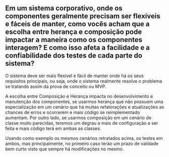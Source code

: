 ## Em um sistema corporativo, onde os componentes geralmente precisam ser flexíveis e fáceis de manter, como vocês acham que a escolha entre herança e composição pode impactar a maneira como os componentes interagem? E como isso afeta a facilidade e a confiabilidade dos testes de cada parte do sistema?

O sistema deve ser mais flexivel e fácil de manter onde há os seus requisitos principais, ou seja, onde o sistema realmente resolve o problema se tratando assim da prova de conceito ou MVP.

A escolha entre Composição e Herança impacta no desenvolvimento e manutenção dos componentes, se usarmos herança que não possuem uma especialização em um cenário que há muitas refatorações e atualizações as chances de erros e ocorrerem e mais código se reimplementado aumentam. Por outro lado, se usarmos composição em um cenário de classe muito parecidas, teremos um degrau a mais de configuração a ser feita e mais código terá em ambas as classes.

Usando como exemplo os mesmos cenários retratados acima, os testes em ambos, mas principalmente, no primeiro caso terão um prazo de validade bem curto visto que sempre há modificações no mesmo.
